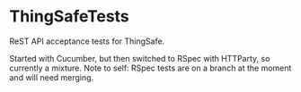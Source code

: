ThingSafeTests
==============

ReST API acceptance tests for ThingSafe.

Started with Cucumber, but then switched to RSpec with HTTParty, so currently a mixture.
Note to self: RSpec tests are on a branch at the moment and will need merging.
